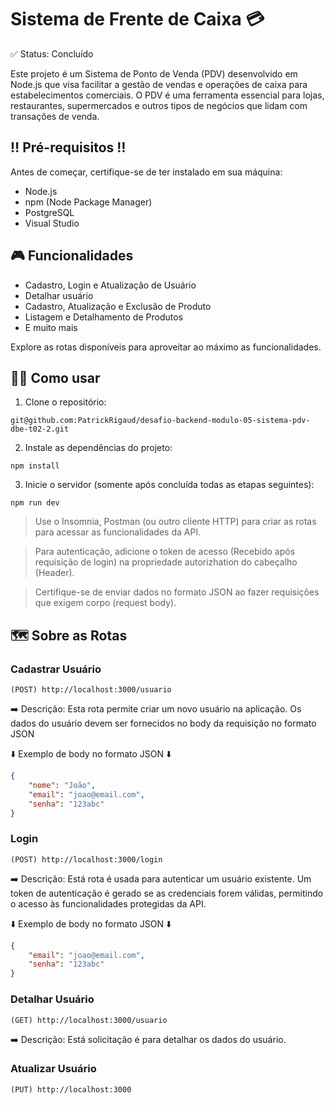 # Sistema de Frente de Caixa :credit_card:
:white_check_mark: Status: Concluído

Este projeto é um Sistema de Ponto de Venda (PDV) desenvolvido em Node.js que visa facilitar a gestão de vendas e operações de caixa para estabelecimentos comerciais. O PDV é uma ferramenta essencial para lojas, restaurantes, supermercados e outros tipos de negócios que lidam com transações de venda.
## :bangbang: Pré-requisitos :bangbang:
Antes de começar, certifique-se de ter instalado em sua máquina:
- Node.js
- npm (Node Package Manager)
- PostgreSQL
- Visual Studio

## 🎮 Funcionalidades
- Cadastro, Login e Atualização de Usuário
- Detalhar usuário
- Cadastro, Atualização e Exclusão de Produto
- Listagem e Detalhamento de Produtos
- E muito mais 

Explore as rotas disponíveis para aproveitar ao máximo as funcionalidades.
## :bowing_man: Como usar
1. Clone o repositório:
```
git@github.com:PatrickRigaud/desafio-backend-modulo-05-sistema-pdv-dbe-t02-2.git
```
2. Instale as dependências do projeto:
```
npm install
```
3. Inicie o servidor (somente após concluída todas as etapas seguintes):
```
npm run dev
```

> Use o Insomnia, Postman (ou outro cliente HTTP) para criar as rotas para acessar as funcionalidades da API.

> Para autenticação, adicione o token de acesso (Recebido após requisição de login) na propriedade autorizhation do cabeçalho (Header).

> Certifique-se de enviar dados no formato JSON ao fazer requisições que exigem corpo (request body).

## :world_map: Sobre as Rotas
### Cadastrar Usuário
``
(POST) http://localhost:3000/usuario
``

➡️ Descrição: Esta rota permite criar um novo usuário na aplicação. Os dados do usuário devem ser fornecidos no body da requisição no formato JSON

⬇️ Exemplo de body no formato JSON ⬇️

```JSON
{
    "nome": "João",
    "email": "joao@email.com",
    "senha": "123abc"
}
```
### Login
``
(POST) http://localhost:3000/login
``

➡️ Descrição: Está rota é usada para autenticar um usuário existente. Um token de autenticação é gerado se as credenciais forem válidas, permitindo o acesso às funcionalidades protegidas da API.

⬇️ Exemplo de body no formato JSON ⬇️

```JSON
{
    "email": "joao@email.com",
    "senha": "123abc"
}
```
### Detalhar Usuário
``
(GET) http://localhost:3000/usuario
``

➡️ Descrição: Está solicitação é para detalhar os dados do usuário.

### Atualizar Usuário
``
(PUT) http://localhost:3000
``
